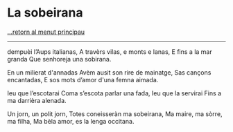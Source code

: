 # La sobeirana

[...retorn al menut principau](../menu_fiches.md)

---

dempuèi l’Aups italianas,
A travèrs vilas, e monts e lanas,
E fins a la mar granda
Que senhoreja una sobirana.

En un milierat d'annadas
Avèm ausit son rire de mainatge,
Sas cançons encantadas,
E sos mots d’amor d'una femna aimada.

Ieu que l’escotarai
Coma s’escota parlar una fada,
Ieu que la servirai
Fins a ma darrièra alenada.

Un jorn, un polit jorn,
Totes coneisseràn ma sobeirana,
Ma maire, ma sòrre, ma filha,
Ma bèla amor, es la lenga occitana.
